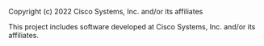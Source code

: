 Copyright (c) 2022 Cisco Systems, Inc. and/or its affiliates

This project includes software developed at Cisco Systems, Inc. and/or its affiliates.
